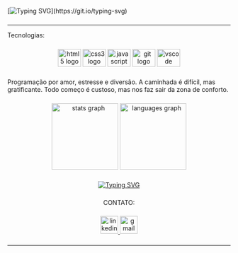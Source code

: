 [![Typing SVG](https://readme-typing-svg.demolab.com?font=Fira+Code&size=19&pause=1000&color=EAA4B6&center=true&vCenter=true&width=435&lines=%F0%9F%91%8B+Ol%C3%A1%2C+meu+nome+%C3%A9+Ruth.;+Sejam+bem+vindos(as)+ao+meu+perfil.)](https://git.io/typing-svg)


###

<hr>

<p align="left">Tecnologias:</p>

###

<div align="center">
  <img src="https://cdn.jsdelivr.net/gh/devicons/devicon/icons/html5/html5-original.svg" height="40" width="52" alt="html5 logo"  />
  <img src="https://cdn.jsdelivr.net/gh/devicons/devicon/icons/css3/css3-original.svg" height="40" width="52" alt="css3 logo"  />
  <img src="https://cdn.jsdelivr.net/gh/devicons/devicon/icons/javascript/javascript-original.svg" height="40" width="52" alt="javascript logo"  />
  <img src="https://cdn.jsdelivr.net/gh/devicons/devicon/icons/git/git-original.svg" height="40" width="52" alt="git logo"  />
  <img src="https://cdn.jsdelivr.net/gh/devicons/devicon/icons/vscode/vscode-original.svg" height="40" width="52" alt="vscode logo"  />
</div>

###

<p align="left">Programação por amor, estresse e diversão. A caminhada é difícil, mas gratificante.  Todo começo é custoso, mas nos faz sair da zona de conforto.</p>

###

<div align="center">
  <img src="https://github-readme-stats.vercel.app/api?username=SrtaKennedy&hide_title=false&hide_rank=false&show_icons=true&include_all_commits=true&count_private=true&disable_animations=false&theme=aura_dark&locale=en&hide_border=false&order=1" height="150" alt="stats graph"  />
  <img src="https://github-readme-stats.vercel.app/api/top-langs?username=SrtaKennedy&locale=en&hide_title=false&layout=compact&card_width=320&langs_count=5&theme=aura_dark&hide_border=false&order=2" height="150" alt="languages graph"  />
</div>

###

<div align="center">
<a href="https://git.io/typing-svg"><img src="https://readme-typing-svg.demolab.com?font=Fira+Code&pause=1000&color=F76FBB&multiline=true&width=435&lines=%F0%9F%8D%93%F0%9F%8D%93%F0%9F%8D%93%F0%9F%8D%93%F0%9F%8D%93%F0%9F%8D%93%F0%9F%8D%93%F0%9F%8D%93%F0%9F%8D%93%F0%9F%8D%93%F0%9F%8D%93%F0%9F%8D%93%F0%9F%8D%93%F0%9F%8D%93%F0%9F%8D%93%F0%9F%8D%93%F0%9F%8D%93%F0%9F%8D%93%F0%9F%8D%93%F0%9F%8D%93%F0%9F%8D%93%F0%9F%8D%93%F0%9F%8D%93%F0%9F%8D%93%F0%9F%8D%93%F0%9F%8D%93%F0%9F%8D%93%F0%9F%8D%93%F0%9F%8D%93" alt="Typing SVG" /></a>
  </div>

###

<p align="center">CONTATO:</p>

###

<div align="center">
  <a href="https://www.linkedin.com/in/ruth-ellen-jesus/" target="_blank">
    <img src="https://img.shields.io/static/v1?message=LinkedIn&logo=linkedin&label=&color=ff6680&logoColor=0040ff&labelColor=ff9999&style=for-the-badge" height="40" alt="linkedin logo"  />
  </a>
  <a href="https://mail.google.com/mail/u/2/#inbox" target="_blank">
    <img src="https://img.shields.io/static/v1?message=Gmail&logo=gmail&label=&color=ff6680&logoColor=ff0000&labelColor=ff9999&style=for-the-badge" height="40" alt="gmail logo"  />
  </a>
</div>

###

<hr>
